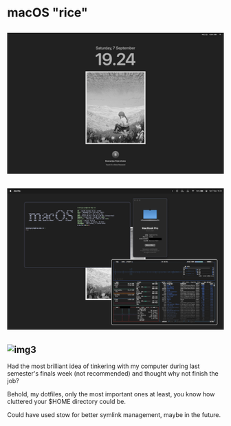 # macOS "rice"

![img1](static/basic.png)
- 
![img2](static/better.png)
- 
![img3](static/fullofhell.png)
- 
Had the most brilliant idea of tinkering with my computer during last semester's finals week (not recommended) and thought why not finish the job? 

Behold, my dotfiles, only the most important ones at least, you know how cluttered your $HOME directory could be.

Could have used stow for better symlink management, maybe in the future.